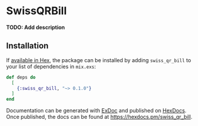 # SwissQRBill

**TODO: Add description**

## Installation

If [available in Hex](https://hex.pm/docs/publish), the package can be installed
by adding `swiss_qr_bill` to your list of dependencies in `mix.exs`:

```elixir
def deps do
  [
    {:swiss_qr_bill, "~> 0.1.0"}
  ]
end
```

Documentation can be generated with [ExDoc](https://github.com/elixir-lang/ex_doc)
and published on [HexDocs](https://hexdocs.pm). Once published, the docs can
be found at <https://hexdocs.pm/swiss_qr_bill>.

